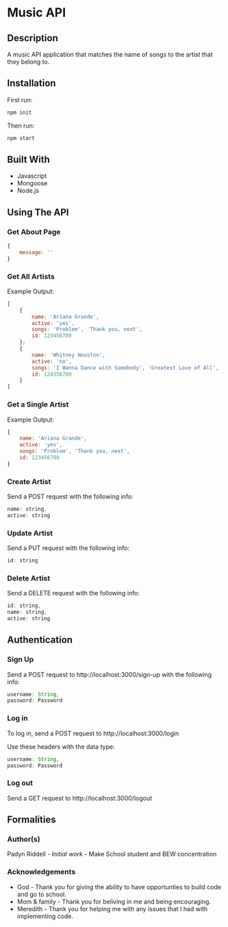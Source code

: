# Music API

## Description

A music API application that matches the name of songs to the artist that they belong to.

## Installation

First run:
```js
npm init
```

Then run:
```js
npm start
```

## Built With

* Javascript
* Mongoose
* Node.js

## Using The API
### Get About Page

```js
{
    message: ''
}
```

### Get All Artists

Example Output:
```js
[
    {
        name: 'Ariana Grande',
        active: 'yes',
        songs: 'Problem', 'Thank you, next',
        id: 123456789
    };
    {
        name: 'Whitney Houston',
        active: 'no',
        songs: 'I Wanna Dance with Somebody', 'Greatest Love of All',
        id: 124356789
    }
]
```

### Get a Single Artist

Example Output:
```js
{
    name: 'Ariana Grande',
    active: 'yes',
    songs: 'Problem', 'Thank you, next',
    id: 123456789
}
```

### Create Artist

Send a POST request with the following info:

```js
name: string,
active: string
```

### Update Artist

Send a PUT request with the following info:

```js
id: string
```

### Delete Artist

Send a DELETE request with the following info:

```js
id: string,
name: string,
active: string
```

<!-- ### Create Song

```js
name: string,
released: string,
album: string,
artist: string
```

### Update Song

Send a PUT request with the following info:

```js
id: string
```

### Delete Song

Send a DELETE request with the following info:

```js
id: string,
name: string,
released: string,
album: string,
artist: string
```

### Get All Songs

Example Output:
```js
[
    {
        title: 'Thank you, next',
        released: 'November 3, 2018',
        album: 'Thank you, next',
        artist: 'Ariana Grande'
    };
    {
        title: 'I Wanna Dance With Somebody',
        released: 'May 2, 1987',
        album: 'Whitney',
        artist: 'Whitney Houstin'
    }
]
```

### Get a Single Song

Example Output:
```js
{
    title: 'Thank you, next',
    released: 'November 3, 2018',
    album: 'Thank you, next',
    artist: 'Ariana Grande'
};
``` -->

## Authentication
### Sign Up

Send a POST request to http://localhost:3000/sign-up with the following info:

```js
username: String,
password: Password
```

### Log in

To log in, send a POST request to http://localhost:3000/login

Use these headers with the data type:

```js
username: String,
password: Password
```

### Log out

Send a GET request to http://localhost:3000/logout

## Formalities
### Author(s)

Padyn Riddell - <i>Initial work</i> - Make School student and BEW concentration

### Acknowledgements

* God - Thank you for giving the ability to have opportunties to build code and go to school.
* Mom & family - Thank you for beliving in me and being encouraging.
* Meredith - Thank you for helping me with any issues that I had with implementing code.
